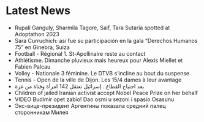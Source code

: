 # Latest News
-  Rupali Ganguly, Sharmila Tagore, Saif, Tara Sutaria spotted at Adoptathon 2023
-  Sara Curruchich: así fue su participación en la gala “Derechos Humanos 75” en Ginebra, Suiza
-  Football - Régional 1. St-Apollinaire reste au contact
-  Athlétisme. Dimanche pluvieux mais heureux pour Alexis Miellet et Fabien Palcau
-  Volley - Nationale 3 féminine. Le DTVB s’incline au bout du suspense
-  Tennis - Open de la ville de Dijon. Les 15/4 dames à leur avantage
-  بعد اجتياح القطاع.. إسرائيل تعتقل 142 امرأة وفتاة من غزة
-  Children of jailed Iranian activist accept Nobel Peace Prize on her behalf
-  VIDEO Budimir opet zabio! Dao osmi u sezoni i spasio Osasunu
-  Экс-вице-президент Аргентины показала средний палец сторонникам Милея
